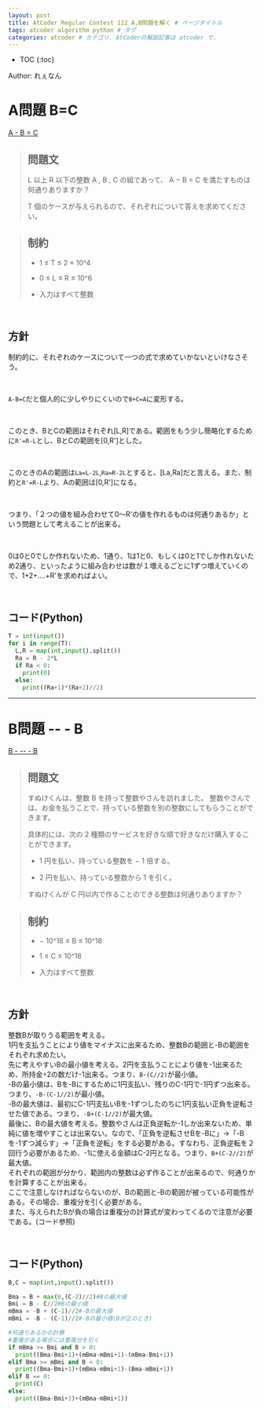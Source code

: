 ```yaml
---
layout: post
title: AtCoder Regular Contest 112 A,B問題を解く # ページタイトル
tags: atcoder algorithm python # タグ
categories: atcoder # カテゴリ. AtCoderの解説記事は atcoder で.
---
```



* TOC
{:toc}

Author: れぇなん　<!-- 自分の名前 -->

<!-- ↓↓↓↓↓ 記事内容 ↓↓↓↓↓ -->
# A問題 B=C

<a href="https://atcoder.jp/contests/arc112/tasks/arc112_a" target="_blank">A - B = C</a>

> ## 問題文
>L
  以上 
R
 以下の整数 
A
,
B
,
C
 の組であって、
A
−
B
=
C
 を満たすものは何通りありますか？
>
>T
 個のケースが与えられるので、それぞれについて答えを求めてください。

> ## 制約
> * 1
≤
T
≤
2
×
10^4
>
> * 0
≤
L
≤
R
≤
10^6
>
> * 入力はすべて整数

<br>

## 方針
制約的に、それぞれのケースについて一つの式で求めていかないといけなさそう。

<br>

`A-B=C`だと個人的に少しやりにくいので`B+C=A`に変形する。

<br>

このとき、BとCの範囲はそれぞれ[L,R]である。範囲をもう少し簡略化するために`R'=R-L`とし、BとCの範囲を[0,R']とした。

<br>

このときのAの範囲は`La=L-2L`,`Ra=R-2L`とすると、[La,Ra]だと言える。また、制約と`R'=R-L`より、Aの範囲は[0,R']になる。

<br>

つまり、「２つの値を組み合わせて0～R'の値を作れるものは何通りあるか」という問題として考えることが出来る。

<br>

0は0と0でしか作れないため、1通り、1は1と0、もしくは0と1でしか作れないため2通り、といったように組み合わせは数が１増えるごとに1ずつ増えていくので、1+2+....+R'を求めればよい。

<br>

## コード(Python)

```python
T = int(input())
for i in range(T):
  L,R = map(int,input().split())
  Ra = R - 2*L
  if Ra < 0:
    print(0)
  else:
    print((Ra+1)*(Ra+2)//2)
```
---

# B問題 -- - B

<a href="https://atcoder.jp/contests/arc112/tasks/arc112_b" target="_blank">B - -- - B</a>

> ## 問題文
>すぬけくんは、整数 
B
 を持って整数やさんを訪れました。 整数やさんでは、お金を払うことで、持っている整数を別の整数にしてもらうことができます。
>
>具体的には、次の 
2
 種類のサービスを好きな順で好きなだけ購入することができます。
>
> * 1
 円を払い、持っている整数を 
−
1
 倍する。
>
> * 2
 円を払い、持っている整数から 
1
 を引く。
>
>すぬけくんが 
C
 円以内で作ることのできる整数は何通りありますか？

> ## 制約
> * −
10^18
≤
B
≤
10^18
>
> * 1
≤
C
≤
10^18
>
> * 入力はすべて整数

<br>

## 方針
整数Bが取りうる範囲を考える。
<br>
1円を支払うことにより値をマイナスに出来るため、整数Bの範囲と-Bの範囲をそれぞれ求めたい。
<br>
先に考えやすいBの最小値を考える。2円を支払うことにより値を-1出来るため、所持金÷2の数だけ-1出来る。つまり、```B-(C//2)```が最小値。
<br>
-Bの最小値は、Bを-Bにするために1円支払い、残りのC-1円で-1円ずつ出来る。つまり、```-B-(C-1//2)```が最小値。
<br>
-Bの最大値は、最初にC-1円支払いBを-1ずつしたのちに1円支払い正負を逆転させた値である。つまり、```-B+(C-1//2)```が最大値。
<br>
最後に、Bの最大値を考える。整数やさんは正負逆転か-1しか出来ないため、単純に値を増やすことは出来ない。なので、「正負を逆転させBを-Bに」→「-Bを-1ずつ減らす」→「正負を逆転」をする必要がある。すなわち、正負逆転を２回行う必要があるため、-1に使える金額はC-2円となる。つまり、```B+(C-2//2)```が最大値。
<br>
それぞれの範囲が分かり、範囲内の整数は必ず作ることが出来るので、何通りかを計算することが出来る。
<br>
ここで注意しなければならないのが、Bの範囲と-Bの範囲が被っている可能性がある。その場合、重複分を引く必要がある。
<br>
また、与えられたBが負の場合は重複分の計算式が変わってくるので注意が必要である。(コード参照)

<br>

## コード(Python)

```python
B,C = map(int,input().split())

Bma = B + max(0,(C-2)//2)#Bの最大値
Bmi = B - C//2#Bの最小値
mBma = -B + (C-1)//2#-Bの最大値
mBmi = -B - (C-1)//2#-Bの最小値(Bが正のとき)

#何通りあるかの計算
#重複がある場合には重複分を引く
if mBma >= Bmi and B > 0:
  print((Bma-Bmi+1)+(mBma-mBmi+1)-(mBma-Bmi+1))
elif Bma >= mBmi and B < 0:
  print((Bma-Bmi+1)+(mBma-mBmi+1)-(Bma-mBmi+1))
elif B == 0:
  print(C)
else:
  print((Bma-Bmi+1)+(mBma-mBmi+1))
```
